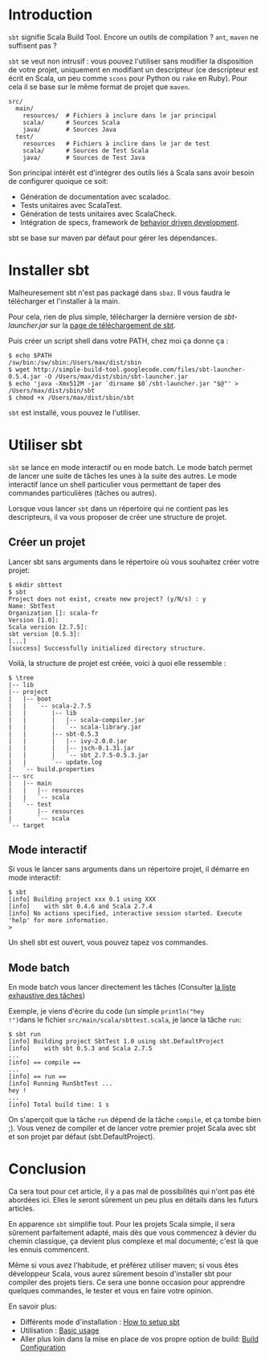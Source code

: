 # Introduction

<code>sbt</code> signifie Scala Build Tool. Encore un outils de compilation ? <code>ant</code>, <code>maven</code> ne suffisent pas ?

<code>sbt</code> se veut non intrusif : vous pouvez l'utiliser sans modifier la disposition de votre projet, uniquement en modifiant un descripteur (ce descripteur est écrit en Scala, un peu comme <code>scons</code> pour Python ou <code>rake</code> en Ruby). Pour cela il se base sur le même format de projet que <code>maven</code>.

    src/
      main/
        resources/  # Fichiers à inclure dans le jar principal
        scala/      # Sources Scala
        java/       # Sources Java
      test/
        resources   # Fichiers à inclire dans le jar de test
        scala/      # Sources de Test Scala
        java/       # Sources de Test Java 

Son principal intérêt est d'intégrer des outils liés à Scala sans avoir besoin de configurer quoique ce soit:
  
 * Génération de documentation avec scaladoc.
 * Tests unitaires avec ScalaTest.
 * Génération de tests unitaires avec ScalaCheck.
 * Intégration de specs, framework de [behavior driven development](http://fr.wikipedia.org/wiki/Behavior_Driven_Development).

sbt se base sur maven par défaut pour gérer les dépendances.

# Installer sbt

Malheuresement sbt n'est pas packagé dans <code>sbaz</code>. Il vous faudra le télécharger et l'installer à la main.

Pour cela, rien de plus simple, télécharger la dernière version de *sbt-launcher.jar* sur la [page de téléchargement de sbt](http://code.google.com/p/simple-build-tool/downloads/list).

Puis créer un script shell dans votre PATH, chez moi ça donne ça :

	$ echo $PATH
	/sw/bin:/sw/sbin:/Users/max/dist/sbin
	$ wget http://simple-build-tool.googlecode.com/files/sbt-launcher-0.5.4.jar -O /Users/max/dist/sbin/sbt-launcher.jar
    $ echo 'java -Xmx512M -jar `dirname $0`/sbt-launcher.jar "$@"' > /Users/max/dist/sbin/sbt
    $ chmod +x /Users/max/dist/sbin/sbt

<code>sbt</code> est installé, vous pouvez le l'utiliser.

# Utiliser sbt

<code>sbt</code> se lance en mode interactif ou en mode batch. Le mode batch permet de lancer une suite de tâches les unes à la suite des autres. Le mode interactif lance un shell particulier vous permettant de taper des commandes particulières (tâches ou autres).

Lorsque vous lancer <code>sbt</code> dans un répertoire qui ne contient pas les descripteurs, il va vous proposer de créer une structure de projet.

## Créer un projet

Lancer sbt sans arguments dans le répertoire où vous souhaitez créer votre projet:

    $ mkdir sbttest
    $ sbt
	Project does not exist, create new project? (y/N/s) : y
	Name: SbtTest
	Organization []: scala-fr
	Version [1.0]: 
	Scala version [2.7.5]: 
	sbt version [0.5.3]: 
	[...]
	[success] Successfully initialized directory structure.

Voilà, la structure de projet est créée, voici à quoi elle ressemble : 

	$ \tree
    |-- lib
	|-- project
	|   |-- boot
	|   |   `-- scala-2.7.5
	|   |       |-- lib
	|   |       |   |-- scala-compiler.jar
	|   |       |   `-- scala-library.jar
	|   |       |-- sbt-0.5.3
	|   |       |   |-- ivy-2.0.0.jar
	|   |       |   |-- jsch-0.1.31.jar
	|   |       |   `-- sbt_2.7.5-0.5.3.jar
	|   |       `-- update.log
	|   `-- build.properties
	|-- src
	|   |-- main
	|   |   |-- resources
	|   |   `-- scala
	|   `-- test
	|       |-- resources
	|       `-- scala
	`-- target
	
## Mode interactif

Si vous le lancer sans arguments dans un répertoire projet, il démarre en mode interactif:

    $ sbt
    [info] Building project xxx 0.1 using XXX
	[info]    with sbt 0.4.6 and Scala 2.7.4
	[info] No actions specified, interactive session started. Execute 'help' for more information.
	>
	
Un shell sbt est ouvert, vous pouvez tapez vos commandes. 

## Mode batch

En mode batch vous lancer directement les tâches (Consulter [la liste exhaustive des tâches](http://code.google.com/p/simple-build-tool/wiki/RunningSbt))

Exemple, je viens d'écrire du code (un simple <code>println("hey !")</code>dans le fichier <code>src/main/scala/sbttest.scala</code>, je lance la tâche <code>run</code>:

    $ sbt run
	[info] Building project SbtTest 1.0 using sbt.DefaultProject
	[info]    with sbt 0.5.3 and Scala 2.7.5
	...
	[info] == compile ==
	...
	[info] == run ==
	[info] Running RunSbtTest ...
	hey !
	...
	[info] Total build time: 1 s
	
On s'aperçoit que la tâche <code>run</code> dépend de la tâche <code>compile</code>, et ça tombe bien ;). Vous venez de compiler et de lancer votre premier projet Scala avec sbt et son projet par défaut (sbt.DefaultProject).

# Conclusion

Ca sera tout pour cet article, il y a pas mal de possibilités qui n'ont pas été abordées ici. Elles le seront sûrement un peu plus en détails dans les futurs articles.

En apparence <code>sbt</code> simplifie tout. Pour les projets Scala simple, il sera sûrement parfaitement adapté, mais dès que vous commencez à dévier du chemin classique, ça devient plus complexe et mal documenté; c'est là que les ennuis commencent.

Même si vous avez l'habitude, et préférez utiliser maven; si vous êtes développeur Scala, vous aurez sûrement besoin d'installer sbt pour compiler des projets tiers. Ce sera une bonne occasion pour apprendre quelques commandes, le tester et vous en faire votre opinion.

En savoir plus:

- Différents mode d'installation : [How to setup sbt](http://code.google.com/p/simple-build-tool/wiki/Setup)
- Utilisation : [Basic usage](http://code.google.com/p/simple-build-tool/wiki/RunningSbt)
- Aller plus loin dans la mise en place de vos propre option de build: [Build Configuration](http://code.google.com/p/simple-build-tool/wiki/BuildConfiguration)

